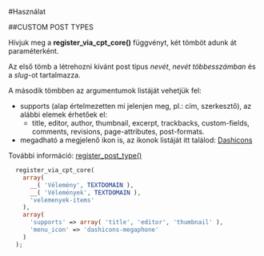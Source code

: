 #Használat

##CUSTOM POST TYPES

Hívjuk meg a **register_via_cpt_core()** függvényt, két tömböt adunk át paraméterként.

Az első tömb a létrehozni kívánt post típus *nevét*, *nevét többesszámban* és a *slug*-ot tartalmazza.

A második tömbben az argumentumok listáját vehetjük fel:
  - supports (alap értelmezetten mi jelenjen meg, pl.: cím, szerkesztő), az alábbi elemek érhetőek el:
    - title, editor, author, thumbnail, excerpt, trackbacks, custom-fields, comments, revisions, page-attributes, post-formats.
  - megadható a megjelenő ikon is, az ikonok listáját itt találod: [Dashicons](https://developer.wordpress.org/resource/dashicons/#admin-tools)

További információ: [register_post_type()](https://developer.wordpress.org/reference/functions/register_post_type/)

```php
  register_via_cpt_core(
    array(
      __( 'Vélemény', TEXTDOMAIN ),
      __( 'Vélemények', TEXTDOMAIN ),
      'velemenyek-items'
    ),
    array(
      'supports' => array( 'title', 'editor', 'thumbnail' ),
      'menu_icon' => 'dashicons-megaphone'
    )
  );
```
